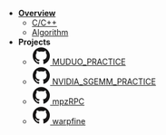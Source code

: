 - [**Overview**]()
  - [C/C++](cpp/)
  - [Algorithm](algorithm/)
- **Projects**
  - [![](icons/github.svg) MUDUO_PRACTICE](https://github.com/wangzyon/MUDUO_PRACTICE)
  - [![](icons/github.svg) NVIDIA_SGEMM_PRACTICE](https://github.com/wangzyon/NVIDIA_SGEMM_PRACTICE)
  - [![](icons/github.svg) mpzRPC](https://github.com/wangzyon/mpzRPC)
  - [![](icons/github.svg) warpfine](https://github.com/wangzyon/warpfine.git)